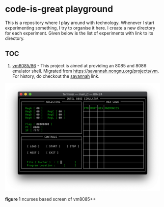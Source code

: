 # code-is-great playground

This is a repository where I play around with technology. Whenever I start experimenting something, I try to organise it here. I create a new directory for each experiment. Given below is the list of experiments with link to its directory.

## TOC
1. [vm8085/86](vm8085++) - This project is aimed at providing an 8085 and 8086 emulator shell. Migrated from https://savannah.nongnu.org/projects/vm. For history, do checkout the [savannah](https://savannah.nongnu.org/projects/vm) link.

![](vm8085++/img/vm.png)

 **figure 1** ncurses based screen of vm8085++
